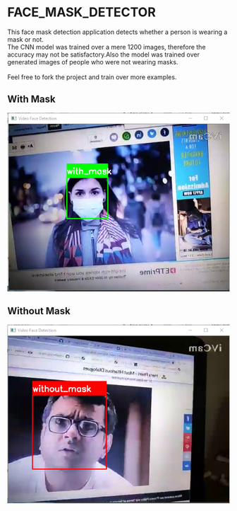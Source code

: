# FACE_MASK_DETECTOR
This face mask detection application detects whether a person is wearing a mask or not.</br>
The CNN model was trained over a mere 1200 images, therefore the accuracy may not be satisfactory.Also the model was trained over generated images of people who were not wearing masks.
</br>
</br>
Feel free to fork the project and train over more examples.
</br>
## With Mask
<img src="https://github.com/shivamshan/FACE_MASK_DETECTOR/blob/master/shi1.png" >
</br>

## Without Mask
<img src="https://github.com/shivamshan/FACE_MASK_DETECTOR/blob/master/shi2.png">
